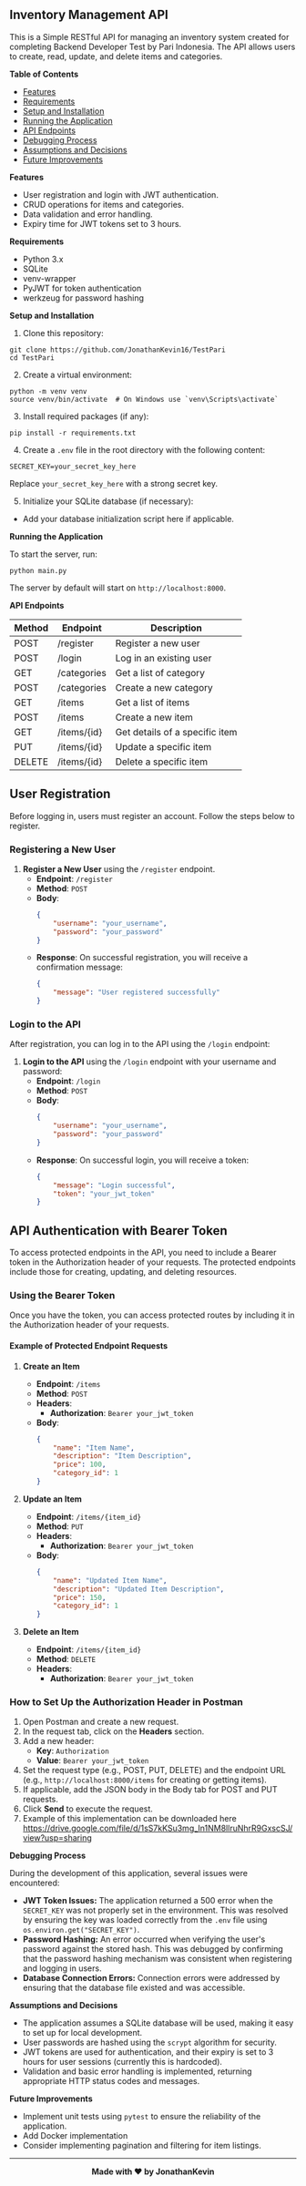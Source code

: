 ## Inventory Management API 

This is a Simple RESTful API for managing an inventory system created for completing Backend Developer Test by Pari Indonesia. The API allows users to create, read, update, and delete items and categories.

**Table of Contents**

  * [Features](#features)
  * [Requirements](#requirements)
  * [Setup and Installation](#setup-and-installation)
  * [Running the Application](#running-the-application)
  * [API Endpoints](#api-endpoints)
  * [Debugging Process](#debugging-process)
  * [Assumptions and Decisions](#assumptions-and-decisions)
  * [Future Improvements](#future-improvements)

**Features**

  * User registration and login with JWT authentication.
  * CRUD operations for items and categories.
  * Data validation and error handling.
  * Expiry time for JWT tokens set to 3 hours.

**Requirements**

  * Python 3.x
  * SQLite
  * venv-wrapper
  * PyJWT for token authentication
  * werkzeug for password hashing

**Setup and Installation**

1.  Clone this repository:

```
git clone https://github.com/JonathanKevin16/TestPari
cd TestPari
```

2.  Create a virtual environment:

```
python -m venv venv
source venv/bin/activate  # On Windows use `venv\Scripts\activate`
```

3.  Install required packages (if any):

```
pip install -r requirements.txt
```

4.  Create a `.env` file in the root directory with the following content:

```
SECRET_KEY=your_secret_key_here
```

Replace `your_secret_key_here` with a strong secret key.

5.  Initialize your SQLite database (if necessary):

  * Add your database initialization script here if applicable.

**Running the Application**

To start the server, run:

```
python main.py 
```

The server by default will start on `http://localhost:8000`.

**API Endpoints**

| Method | Endpoint    | Description                    |
|--------|-------------|--------------------------------|
| POST   | /register   | Register a new user            |
| POST   | /login      | Log in an existing user        |
| GET    | /categories | Get a list of category         |
| POST   | /categories | Create a new category          |
| GET    | /items      | Get a list of items            |
| POST   | /items      | Create a new item              |
| GET    | /items/{id} | Get details of a specific item |
| PUT    | /items/{id} | Update a specific item         |
| DELETE | /items/{id} | Delete a specific item         |

## User Registration

Before logging in, users must register an account. Follow the steps below to register.

### Registering a New User

1. **Register a New User** using the `/register` endpoint.
   - **Endpoint**: `/register`
   - **Method**: `POST`
   - **Body**:
     ```json
     {
         "username": "your_username",
         "password": "your_password"
     }
     ```
   - **Response**: On successful registration, you will receive a confirmation message:
     ```json
     {
         "message": "User registered successfully"
     }
     ```

### Login to the API

After registration, you can log in to the API using the `/login` endpoint:

1. **Login to the API** using the `/login` endpoint with your username and password:
   - **Endpoint**: `/login`
   - **Method**: `POST`
   - **Body**:
     ```json
     {
         "username": "your_username",
         "password": "your_password"
     }
     ```
   - **Response**: On successful login, you will receive a token:
     ```json
     {
         "message": "Login successful",
         "token": "your_jwt_token"
     }
     ```

## API Authentication with Bearer Token

To access protected endpoints in the API, you need to include a Bearer token in the Authorization header of your requests. The protected endpoints include those for creating, updating, and deleting resources.

### Using the Bearer Token

Once you have the token, you can access protected routes by including it in the Authorization header of your requests.

#### Example of Protected Endpoint Requests

1. **Create an Item**
   - **Endpoint**: `/items`
   - **Method**: `POST`
   - **Headers**:
     - **Authorization**: `Bearer your_jwt_token`
   - **Body**:
     ```json
     {
         "name": "Item Name",
         "description": "Item Description",
         "price": 100,
         "category_id": 1
     }
     ```

2. **Update an Item**
   - **Endpoint**: `/items/{item_id}`
   - **Method**: `PUT`
   - **Headers**:
     - **Authorization**: `Bearer your_jwt_token`
   - **Body**:
     ```json
     {
         "name": "Updated Item Name",
         "description": "Updated Item Description",
         "price": 150,
         "category_id": 1
     }
     ```

3. **Delete an Item**
   - **Endpoint**: `/items/{item_id}`
   - **Method**: `DELETE`
   - **Headers**:
     - **Authorization**: `Bearer your_jwt_token`

### How to Set Up the Authorization Header in Postman

1. Open Postman and create a new request.
2. In the request tab, click on the **Headers** section.
3. Add a new header:
   - **Key**: `Authorization`
   - **Value**: `Bearer your_jwt_token`
4. Set the request type (e.g., POST, PUT, DELETE) and the endpoint URL (e.g., `http://localhost:8000/items` for creating or getting items).
5. If applicable, add the JSON body in the Body tab for POST and PUT requests.
6. Click **Send** to execute the request.
7. Example of this implementation can be downloaded here https://drive.google.com/file/d/1sS7kKSu3mg_In1NM8llruNhrR9GxscSJ/view?usp=sharing

**Debugging Process**

During the development of this application, several issues were encountered:

  * **JWT Token Issues:** The application returned a 500 error when the `SECRET_KEY` was not properly set in the environment. This was resolved by ensuring the key was loaded correctly from the `.env` file using `os.environ.get("SECRET_KEY")`.
  * **Password Hashing:** An error occurred when verifying the user's password against the stored hash. This was debugged by confirming that the password hashing mechanism was consistent when registering and logging in users.
  * **Database Connection Errors:** Connection errors were addressed by ensuring that the database file existed and was accessible.

**Assumptions and Decisions**

  * The application assumes a SQLite database will be used, making it easy to set up for local development.
  * User passwords are hashed using the `scrypt` algorithm for security.
  * JWT tokens are used for authentication, and their expiry is set to 3 hours for user sessions (currently this is hardcoded).
  * Validation and basic error handling is implemented, returning appropriate HTTP status codes and messages. 

**Future Improvements**

  * Implement unit tests using `pytest` to ensure the reliability of the application.
  * Add Docker implementation
  * Consider implementing pagination and filtering for item listings.

---

<p style="text-align: center;"><strong>Made with ❤️ by JonathanKevin</strong></p>

